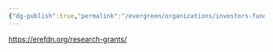 ```yaml
---
{"dg-publish":true,"permalink":"/evergreen/organizations/investors-funders/accelerator-startup-non-profit/environmental-research-and-education-foundation/"}
---
```


https://erefdn.org/research-grants/